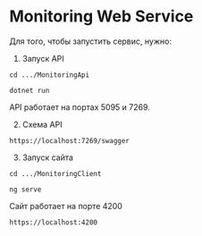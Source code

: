 # Monitoring Web Service
Для того, чтобы запустить сервис, нужно:

1. Запуск API

```cd .../MonitoringApi```

```dotnet run```

API работает на портах 5095 и 7269.

2. Схема API

```https://localhost:7269/swagger```


3. Запуск сайта

```cd .../MonitoringClient```

```ng serve```

Сайт работает на порте 4200

```https://localhost:4200```
